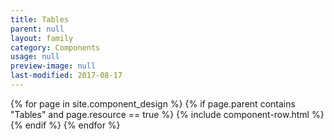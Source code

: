 ```yaml
---
title: Tables
parent: null
layout: family
category: Components
usage: null
preview-image: null
last-modified: 2017-08-17
---
```


{% for page in site.component_design %}
  {% if page.parent contains "Tables" and page.resource == true %}
{% include component-row.html %}
  {% endif %}
{% endfor %}
